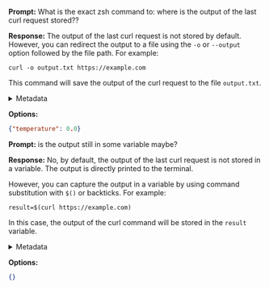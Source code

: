 **Prompt:**
What is the exact zsh command to: where is the output of the last curl request stored??


**Response:**
The output of the last curl request is not stored by default. However, you can redirect the output to a file using the `-o` or `--output` option followed by the file path. For example:

```shell
curl -o output.txt https://example.com
```

This command will save the output of the curl request to the file `output.txt`.

<details><summary>Metadata</summary>

- Duration: 2360 ms
- Datetime: 2023-08-21T08:03:15.263021
- Model: gpt-3.5-turbo-0613

</details>

**Options:**
```json
{"temperature": 0.0}
```

**Prompt:**
is the output still in some variable maybe?

**Response:**
No, by default, the output of the last curl request is not stored in a variable. The output is directly printed to the terminal.

However, you can capture the output in a variable by using command substitution with `$()` or backticks. For example:

```shell
result=$(curl https://example.com)
```

In this case, the output of the curl command will be stored in the `result` variable.

<details><summary>Metadata</summary>

- Duration: 2701 ms
- Datetime: 2023-08-21T08:04:00.777924
- Model: gpt-3.5-turbo-0613

</details>

**Options:**
```json
{}
```

